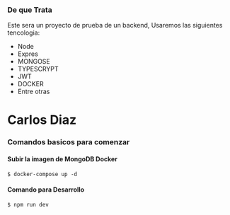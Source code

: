 ### De que Trata

Este sera un proyecto de prueba de un backend, Usaremos las siguientes tencologia:
- Node
- Expres
- MONGOSE
- TYPESCRYPT
- JWT
- DOCKER
- Entre otras


# Carlos Diaz


### Comandos basicos para comenzar

#### Subir la imagen de MongoDB Docker

`$ docker-compose up -d`
#### Comando para Desarrollo

`$ npm run dev`
